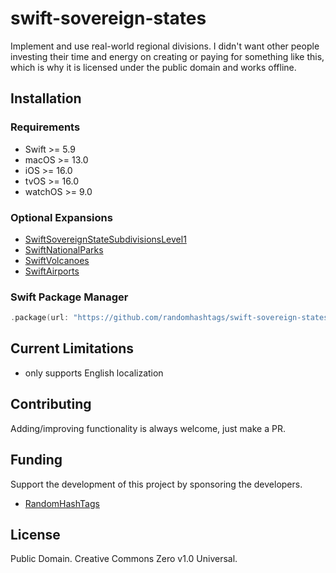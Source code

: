 # swift-sovereign-states

Implement and use real-world regional divisions. I didn't want other people investing their time and energy on creating or paying for something like this, which is why it is licensed under the public domain and works offline.

## Installation
### Requirements
* Swift >= 5.9
* macOS >= 13.0
* iOS >= 16.0
* tvOS >= 16.0
* watchOS >= 9.0

### Optional Expansions
- [SwiftSovereignStateSubdivisionsLevel1](https://github.com/RandomHashTags/swift-sovereign-state-subdivisions-level-1)
- [SwiftNationalParks](https://github.com/RandomHashTags/swift-national-parks)
- [SwiftVolcanoes](https://github.com/RandomHashTags/swift-volcanoes)
- [SwiftAirports](https://github.com/RandomHashTags/swift-airports)

### Swift Package Manager
```swift
.package(url: "https://github.com/randomhashtags/swift-sovereign-states.git", from: "2.0.0")
```

## Current Limitations
- only supports English localization

## Contributing
Adding/improving functionality is always welcome, just make a PR.

## Funding
Support the development of this project by sponsoring the developers.
- [RandomHashTags](https://github.com/sponsors/RandomHashTags)

## License
Public Domain. Creative Commons Zero v1.0 Universal.
